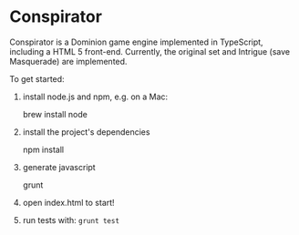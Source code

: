 # Conspirator

Conspirator is a Dominion game engine implemented in TypeScript,
including a HTML 5 front-end. Currently, the original set
and Intrigue (save Masquerade) are implemented.

To get started:

1) install node.js and npm, e.g. on a Mac:

    brew install node

2) install the project's dependencies

    npm install

3) generate javascript

    grunt

4) open index.html to start!

5) run tests with: `grunt test`
